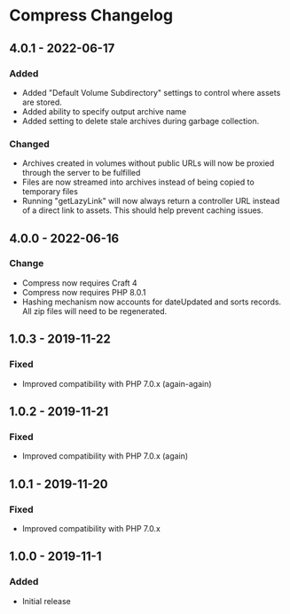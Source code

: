 # Compress Changelog

## 4.0.1 - 2022-06-17
### Added
- Added "Default Volume Subdirectory" settings to control where assets are stored.
- Added ability to specify output archive name
- Added setting to delete stale archives during garbage collection.
### Changed
- Archives created in volumes without public URLs will now be proxied through the server to be fulfilled
- Files are now streamed into archives instead of being copied to temporary files
- Running "getLazyLink" will now always return a controller URL instead of a direct link to assets. This should help prevent caching issues.

## 4.0.0 - 2022-06-16
### Change
- Compress now requires Craft 4
- Compress now requires PHP 8.0.1
- Hashing mechanism now accounts for dateUpdated and sorts records. All zip files will need to be regenerated.

## 1.0.3 - 2019-11-22
### Fixed
- Improved compatibility with PHP 7.0.x (again-again)

## 1.0.2 - 2019-11-21
### Fixed
- Improved compatibility with PHP 7.0.x (again)

## 1.0.1 - 2019-11-20
### Fixed
- Improved compatibility with PHP 7.0.x

## 1.0.0 - 2019-11-1
### Added
- Initial release
